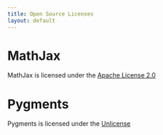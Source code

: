 ```yaml
---
title: Open Source Licenses
layout: default
---
```


# MathJax

MathJax is licensed under the [Apache License 2.0](https://github.com/mathjax/MathJax-src/blob/master/LICENSE)

# Pygments

Pygments is licensed under the [Unlicense](https://github.com/jwarby/jekyll-pygments-themes/blob/master/UNLICENSE.txt)